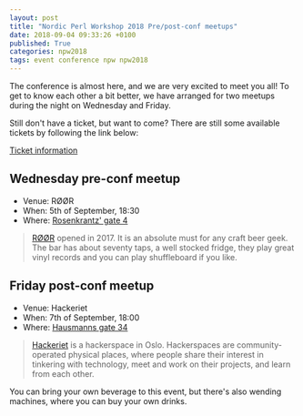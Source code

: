 ```yaml
---
layout: post
title: "Nordic Perl Workshop 2018 Pre/post-conf meetups"
date: 2018-09-04 09:33:26 +0100
published: True
categories: npw2018
tags: event conference npw npw2018
---
```


The conference is almost here, and we are very excited to meet you all! To get
to know each other a bit better, we have arranged for two meetups during the
night on Wednesday and Friday.

Still don't have a ticket, but want to come? There are still some available
tickets by following the link below:

<a href="/npw2018/tickets" class="button -attention">Ticket information</a>

## Wednesday pre-conf meetup

* Venue: RØØR
* When: 5th of September, 18:30
* Where: [Rosenkrantz' gate 4](https://goo.gl/maps/bwwWRTAJ56C2)

> [RØØR](https://www.roor.no/) opened in 2017. It is an absolute must for any
> craft beer geek. The bar has about seventy taps, a well stocked fridge, they
> play great vinyl records and you can play shuffleboard if you like.


## Friday post-conf meetup

* Venue: Hackeriet
* When: 7th of September, 18:00
* Where: [Hausmanns gate 34](https://goo.gl/maps/6Z5iXLusGs92)

> [Hackeriet](https://hackeriet.no/) is a hackerspace in Oslo. Hackerspaces
> are community-operated physical places, where people share their interest in
> tinkering with technology, meet and work on their projects, and learn from
> each other.

You can bring your own beverage to this event, but there's also wending
machines, where you can buy your own drinks.
